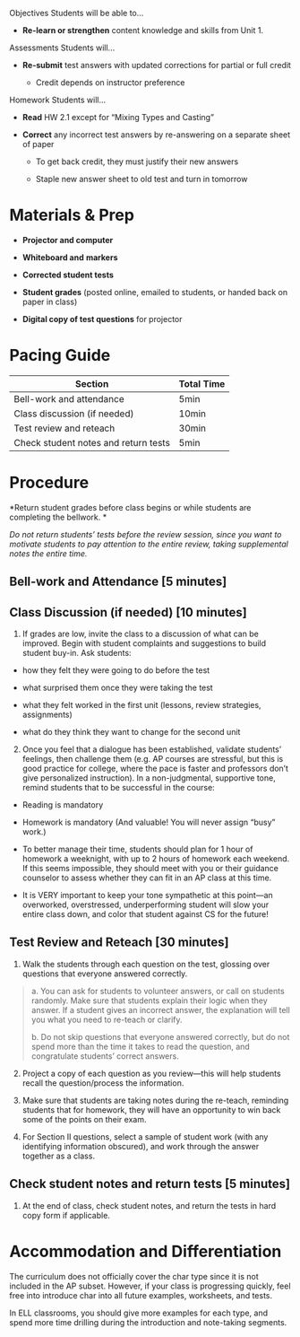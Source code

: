 Objectives Students will be able to…

-   **Re-learn or strengthen** content knowledge and skills from Unit 1.

Assessments Students will...

-   **Re-submit** test answers with updated corrections for partial or full credit

    -   Credit depends on instructor preference

Homework Students will...

-   **Read** HW 2.1 except for “Mixing Types and Casting”

-   **Correct** any incorrect test answers by re-answering on a separate sheet of paper

    -   To get back credit, they must justify their new answers

    -   Staple new answer sheet to old test and turn in tomorrow

Materials & Prep
================

-   **Projector and computer**

-   **Whiteboard and** **markers**

-   **Corrected student tests**

-   **Student grades** (posted online, emailed to students, or handed back on paper in class)

-   **Digital copy of test questions** for projector

Pacing Guide
============

| Section                              | Total Time |
|--------------------------------------|------------|
| Bell-work and attendance             | 5min       |
| Class discussion (if needed)         | 10min      |
| Test review and reteach              | 30min      |
| Check student notes and return tests | 5min       |

Procedure
=========

*Return student grades before class begins or while students are completing the bellwork. *

*Do not return students’ tests before the review session, since you want to motivate students to pay attention to the entire review, taking supplemental notes the entire time.*

Bell-work and Attendance \[5 minutes\]
--------------------------------------

Class Discussion (if needed) \[10 minutes\]
-------------------------------------------

1. If grades are low, invite the class to a discussion of what can be improved. Begin with student complaints and suggestions to build student buy-in. Ask students:

-   how they felt they were going to do before the test

-   what surprised them once they were taking the test

-   what they felt worked in the first unit (lessons, review strategies, assignments)

-   what do they think they want to change for the second unit

2. Once you feel that a dialogue has been established, validate students’ feelings, then challenge them (e.g. AP courses are stressful, but this is good practice for college, where the pace is faster and professors don’t give personalized instruction). In a non-judgmental, supportive tone, remind students that to be successful in the course:

-   Reading is mandatory

-   Homework is mandatory (And valuable! You will never assign “busy” work.)

-   To better manage their time, students should plan for 1 hour of homework a weeknight, with up to 2 hours of homework each weekend. If this seems impossible, they should meet with you or their guidance counselor to assess whether they can fit in an AP class at this time.

-   It is VERY important to keep your tone sympathetic at this point—an overworked, overstressed, underperforming student will slow your entire class down, and color that student against CS for the future!

Test Review and Reteach \[30 minutes\]
--------------------------------------

1. Walk the students through each question on the test, glossing over questions that everyone answered correctly.

> a. You can ask for students to volunteer answers, or call on students randomly. Make sure that students explain their logic when they answer. If a student gives an incorrect answer, the explanation will tell you what you need to re-teach or clarify.
>
> b. Do not skip questions that everyone answered correctly, but do not spend more than the time it takes to read the question, and congratulate students’ correct answers.

2. Project a copy of each question as you review—this will help students recall the question/process the information.

3. Make sure that students are taking notes during the re-teach, reminding students that for homework, they will have an opportunity to win back some of the points on their exam.

4. For Section II questions, select a sample of student work (with any identifying information obscured), and work through the answer together as a class.

Check student notes and return tests \[5 minutes\]
--------------------------------------------------

1. At the end of class, check student notes, and return the tests in hard copy form if applicable.

Accommodation and Differentiation
=================================

The curriculum does not officially cover the char type since it is not included in the AP subset. However, if your class is progressing quickly, feel free into introduce char into all future examples, worksheets, and tests.

In ELL classrooms, you should give more examples for each type, and spend more time drilling during the introduction and note-taking segments.
